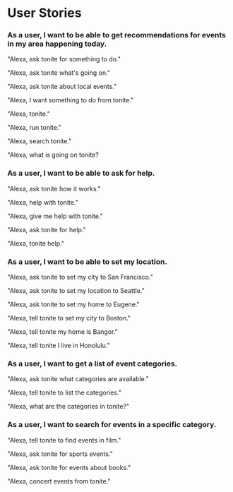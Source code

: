 # User Stories

### As a user, I want to be able to get recommendations for events in my area happening today.

"Alexa, ask tonite for something to do."

"Alexa, ask tonite what's going on."

"Alexa, ask tonite about local events."

"Alexa, I want something to do from tonite."

"Alexa, tonite."

"Alexa, run tonite."

"Alexa, search tonite."

"Alexa, what is going on tonite?

### As a user, I want to be able to ask for help.

"Alexa, ask tonite how it works."

"Alexa, help with tonite."

"Alexa, give me help with tonite."

"Alexa, ask tonite for help."

"Alexa, tonite help."

### As a user, I want to be able to set my location.

"Alexa, ask tonite to set my city to San Francisco."

"Alexa, ask tonite to set my location to Seattle."

"Alexa, ask tonite to set my home to Eugene."

"Alexa, tell tonite to set my city to Boston."

"Alexa, tell tonite my home is Bangor."

"Alexa, tell tonite I live in Honolulu."

### As a user, I want to get a list of event categories.

"Alexa, ask tonite what categories are available."

"Alexa, tell tonite to list the categories."

"Alexa, what are the categories in tonite?"

### As a user, I want to search for events in a specific category.

"Alexa, tell tonite to find events in film."

"Alexa, ask tonite for sports events."

"Alexa, ask tonite for events about books."

"Alexa, concert events from tonite."
